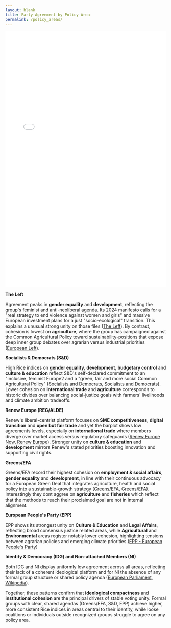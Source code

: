 ```yaml
---
layout: blank
title: Party Agreement by Policy Area  
permalink: /policy_areas/
---
```


<div style="display: flex; justify-content: center;">
  <iframe 
    src="/images/04_bar_rice_by_policy_and_party.html"
    style="width: 90vw; max-width: 1000px; height: 800px; border: none;"
    loading="lazy">
  </iframe>
</div>


**The Left**

Agreement peaks in **gender equality** and **development**, reflecting the group's feminist and anti-neoliberal agenda. Its 2024 manifesto calls for a "real strategy to end violence against women and girls" and massive European investment plans for a just "socio-ecological" transition. This explains a unusual strong unity on those files ([The Left][1]). By contrast, cohesion is lowest on **agriculture**, where the group has campaigned against the Common Agricultural Policy toward sustainability-positions that expose deep inner group debates over agrarian versus industrial priorities ([European Left][2]).


**Socialists & Democrats (S&D)**

High Rice indices on **gender equality**, **development**, **budgetary control** and **culture & education** reflect S&D's self-declared commitment to an "inclusive, feminist Europe2 and a "green, fair and more social Common Agricultural Policy" ([Socialists and Democrats][3], [Socialists and Democrats][4]). Lower cohesion on **international trade** and **agriculture** corresponds to historic divides over balancing social-justice goals with farmers' livelihoods and climate ambition tradeoffs.


**Renew Europe (REG/ALDE)**

Renew's liberal-centrist platform focuses on **SME competitiveness**, **digital transition** and **open but fair trade** and yet the barplot shows low agreements levels, especially on **international trade** where members diverge over market access versus regulatory safeguards ([Renew Europe Now][5], [Renew Europe][6]). Stronger unity on **culture & education** and **development** mirrors Renew's stated priorities boosting innovation and supporting civil rights.


**Greens/EFA**

Greens/EFA record their highest cohesion on **employment & social affairs**, **gender equality** and **development**, in line with their continuous advocacy for a European Green Deal that integrates agriculture, health and social policy into a sustainable-growth strategy ([Greens/EFA][7], [Greens/EFA][8]). Interestingly they dont aggree on **agriculture** and **fisheries** which reflect that the methods to reach their proclaimed goal are not in internal alignment.  


**European People's Party (EPP)**

EPP shows its strongest unity on **Culture & Education** and **Legal Affairs**, reflecting broad consensus justice related areas, while **Agricultural** and **Environmental** areas register notably lower cohesion, highlighting tensions between agrarian policies and emerging climate priorities.([EPP - European People's Party][9])


**Identity & Democracy (IDG) and Non-attached Members (NI)**

Both IDG and NI display uniformly low agreement across all areas, reflecting their lack of a coherent ideological platform and for NI the absence of any formal group structure or shared policy agenda ([European Parliament][10], [Wikipedia][11]).


Together, these patterns confirm that **ideological compactness** and **institutional cohesion** are the principal drivers of stable voting unity. Formal groups with clear, shared agendas (Greens/EFA, S&D, EPP) achieve higher, more consistent Rice indices in areas central to their identity, while loose coalitions or individuals outside recognized groups struggle to agree on any policy area.

[1]: https://left.eu/what-we-stand-for-2/?utm_source=chatgpt.com "What we stand for – The Left"
[2]: https://www.european-left.org/2024-eu-election-manifesto/?utm_source=chatgpt.com "European Elections Manifesto 2024 – Party of the European Left"
[3]: https://www.socialistsanddemocrats.eu/what-we-stand-for/our-priorities?utm_source=chatgpt.com "Our priorities | Socialists and Democrats"
[4]: https://www.socialistsanddemocrats.eu/committees/committee-agriculture-and-rural-development?utm_source=chatgpt.com "Committee on Agriculture and Rural Development"
[5]: https://www.reneweuropenow.eu/priorities?utm_source=chatgpt.com "Priorities - Renew Europe Now"
[6]: https://www.reneweuropegroup.eu/policies/2023-06-29/trade-position-paper?utm_source=chatgpt.com "Trade | Position paper - Renew Europe"
[7]: https://www.greens-efa.eu/en/fighting-for-you/our-parliamentary-work?utm_source=chatgpt.com "Our work in the European Parliament - Greens/EFA"
[8]: https://www.greens-efa.eu/en/?utm_source=chatgpt.com "The Greens/EFA in the European Parliament | Greens/EFA"
[9]: https://www.epp.eu/papers/epp-agriculture-ministers-guideline-navigating-for-the-cap-2027-and-beyond?utm_source=chatgpt.com "EPP - European People's Party - EPP Agriculture Ministers Guideline ..."
[10]: https://www.europarl.europa.eu/thinktank/en/document/LDM_BRI%282014%29140824?utm_source=chatgpt.com "Rules on political groups and non-attached Members"
[11]: https://en.wikipedia.org/wiki/Non-attached_members?utm_source=chatgpt.com "Non-attached members - Wikipedia"


